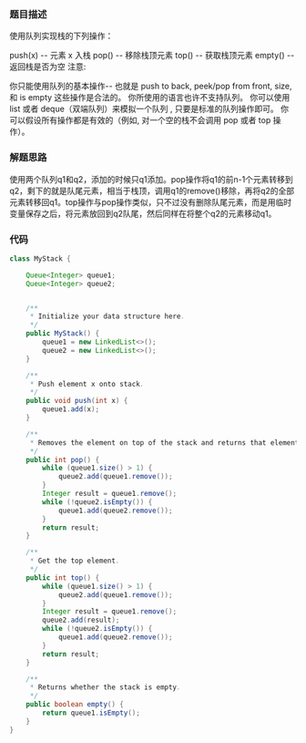 ### 题目描述

使用队列实现栈的下列操作：

push(x) -- 元素 x 入栈
pop() -- 移除栈顶元素
top() -- 获取栈顶元素
empty() -- 返回栈是否为空
注意:

你只能使用队列的基本操作-- 也就是 push to back, peek/pop from front, size, 和 is empty 这些操作是合法的。
你所使用的语言也许不支持队列。 你可以使用 list 或者 deque（双端队列）来模拟一个队列 , 只要是标准的队列操作即可。
你可以假设所有操作都是有效的（例如, 对一个空的栈不会调用 pop 或者 top 操作）。



### 解题思路

使用两个队列q1和q2，添加的时候只q1添加。pop操作将q1的前n-1个元素转移到q2，剩下的就是队尾元素，相当于栈顶，调用q1的remove()移除，再将q2的全部元素转移回q1。top操作与pop操作类似，只不过没有删除队尾元素，而是用临时变量保存之后，将元素放回到q2队尾，然后同样在将整个q2的元素移动q1。

### 代码

```java
class MyStack {

    Queue<Integer> queue1;
    Queue<Integer> queue2;


    /**
     * Initialize your data structure here.
     */
    public MyStack() {
        queue1 = new LinkedList<>();
        queue2 = new LinkedList<>();
    }

    /**
     * Push element x onto stack.
     */
    public void push(int x) {
        queue1.add(x);
    }

    /**
     * Removes the element on top of the stack and returns that element.
     */
    public int pop() {
        while (queue1.size() > 1) {
            queue2.add(queue1.remove());
        }
        Integer result = queue1.remove();
        while (!queue2.isEmpty()) {
            queue1.add(queue2.remove());
        }
        return result;
    }

    /**
     * Get the top element.
     */
    public int top() {
        while (queue1.size() > 1) {
            queue2.add(queue1.remove());
        }
        Integer result = queue1.remove();
        queue2.add(result);
        while (!queue2.isEmpty()) {
            queue1.add(queue2.remove());
        }
        return result;
    }

    /**
     * Returns whether the stack is empty.
     */
    public boolean empty() {
        return queue1.isEmpty();
    }
}
```

